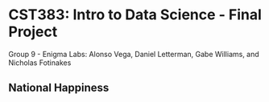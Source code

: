 # CST383: Intro to Data Science - Final Project
Group 9 - Enigma Labs: Alonso Vega, Daniel Letterman, Gabe Williams, and Nicholas Fotinakes
## National Happiness

